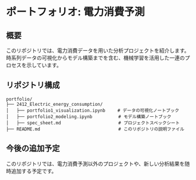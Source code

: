 # ポートフォリオ: 電力消費予測

## 概要
このリポジトリでは、電力消費データを用いた分析プロジェクトを紹介します。
時系列データの可視化からモデル構築までを含む、機械学習を活用した一連のプロセスを示しています。

## リポジトリ構成
```
portfolio/
├── 2412_Electric_energy_consumption/   
│   ├── portfolio1_visualization.ipynb  　 # データの可視化ノートブック
│   ├── portfolio2_modeling.ipynb          # モデル構築ノートブック
│   ├── spec_sheet.md                      # プロジェクトスペックシート
├── README.md                              # このリポジトリの説明ファイル
```

## 今後の追加予定
このリポジトリでは、電力消費予測以外のプロジェクトや、新しい分析結果を随時追加する予定です。

